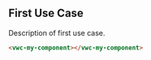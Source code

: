 ## First Use Case

Description of first use case.

```html preview
<vwc-my-component></vwc-my-component>
```
